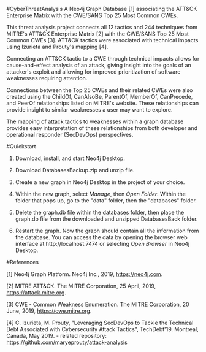#CyberThreatAnalysis
A Neo4j Graph Database [1] associating the ATT&CK Enterprise Matrix with the CWE/SANS Top 25 Most Common CWEs.

This threat analysis project connects all 12 tactics and 244 techniques from MITRE's ATT&CK Enterprise Matrix [2] with the CWE/SANS Top 25 Most Common CWEs [3].  ATT&CK tactics were associated with technical impacts using Izurieta and Prouty's mapping [4].

Connecting an ATT&CK tactic to a CWE through technical impacts allows for cause-and-effect analysis of an attack, giving insight into the goals of an attacker's exploit and allowing for improved prioritization of software weaknesses requiring attention.

Connections between the Top 25 CWEs and their related CWEs were also created using the ChildOf, CanAlsoBe, ParentOf, MemberOf, CanPrecede, and PeerOf relationships listed on MITRE's website.  These relationships can provide insight to similar weaknesses a user may want to explore.

The mapping of attack tactics to weaknesses within a graph database provides easy interpretation of these relationships from both developer and operational responder (SecDevOps) perspectives.



#Quickstart

1. Download, install, and start Neo4j Desktop.

2. Download DatabasesBackup.zip and unzip file.

3. Create a new graph in Neo4j Desktop in the project of your choice.

4. Within the new graph, select *Manage*, then *Open Folder*.  Within the folder that pops up, go to the "data" folder, then the "databases" folder.

5. Delete the graph.db file within the databases folder, then place the graph.db file from the downloaded and unzipped DatabasesBack folder.

6. Restart the graph.  Now the graph should contain all the information from the database.  You can access the data by opening the browser web interface at http://localhost:7474 or selecting *Open Browser* in Neo4j Desktop.



#References

[1] Neo4j Graph Platform. Neo4j Inc., 2019, https://neo4j.com.

[2] MITRE ATT&CK. The MITRE Corporation, 25 April, 2019, https://attack.mitre.org.

[3] CWE - Common Weakness Enumeration. The MITRE Corporation, 20 June, 2019, https://cwe.mitre.org.

[4] C. Izurieta, M. Prouty, "Leveraging SecDevOps to Tackle the Technical Debt Associated with Cybersecurity Attack Tactics", TechDebt'19. Montreal, Canada, May 2019. - related repository: https://github.com/maryeprouty/attack-analysis
